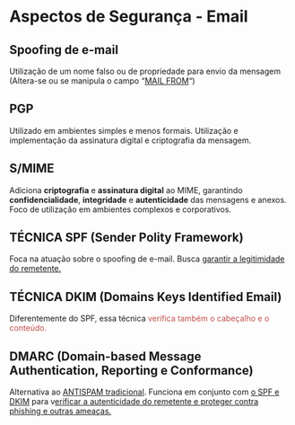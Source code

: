 
# Aspectos de Segurança - Email

## Spoofing de e-mail

Utilização de um nome falso ou de propriedade para envio da mensagem (Altera-se ou se manipula o campo “<u>MAIL FROM</u>“)

## PGP

Utilizado em ambientes simples e menos formais. Utilização e implementação da assinatura digital e criptografia da mensagem.

## S/MIME

Adiciona **criptografia** e **assinatura digital** ao MIME, garantindo **confidencialidade**, **integridade** e **autenticidade** das mensagens e anexos. Foco de utilização em ambientes complexos e corporativos.

## TÉCNICA SPF (Sender Polity Framework)

Foca na atuação sobre o spoofing de e-mail. Busca <u>garantir a legitimidade do remetente.</u>


## TÉCNICA DKIM (Domains Keys Identified Email)

Diferentemente do SPF, essa técnica <font color="#c0504d">verifica também o cabeçalho e o conteúdo.</font>


## DMARC (Domain-based Message Authentication, Reporting e Conformance)

Alternativa ao <u>ANTISPAM tradicional</u>. Funciona em conjunto com <u>o SPF e DKIM</u> para v<u>erificar a autenticidade do remetente e proteger contra phishing e outras ameaças.</u>

